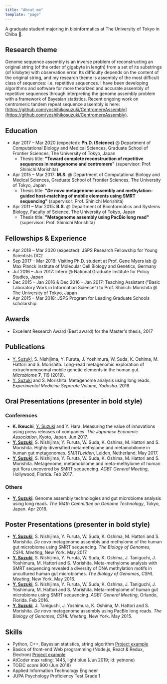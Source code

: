 ```yaml
---
title: "About me"
template: "page"
---
```


A graduate student majoring in bioinformatics at The University of Tokyo in Chiba &#x1f914;.

## Research theme

Genome sequence assembly is an inverse problem of reconstructing an original string (of the order of gigabyte in length) from a set of its substrings (of kilobyte) with observation error. Its difficulty depends on the content of the original string, and my research theme is assembly of the most difficult class of sequences: i.e. repetitive sequences. I have been developing algorithms and software for more theorized and accurate assembly of repetitive sequences through interpreting the genome assembly problem with a framework of Bayesian statistics. Recent ongoing work on centromeric tandem repeat sequence assembly is here: [https://github.com/yoshihikosuzuki/CentromereAssembly](https://github.com/yoshihikosuzuki/CentromereAssembly).

## Education

- Apr 2017 – Mar 2020 (expected): **Ph.D. (Science)** @ Department of Computational Biology and Medical Sciences, Graduate School of Frontier Sciences, The University of Tokyo, Japan
  - Thesis title: **"Toward complete reconstruction of repetitive sequences in metagenome and centromere"** (supervisor: Prof. Shinichi Morishita)
- Apr 2015 – Mar 2017: **M.S.** @ Department of Computational Biology and Medical Sciences, Graduate School of Frontier Sciences, The University of Tokyo, Japan
  - Thesis title: **"_De novo_ metagenome assembly and methylation-guided host-matching of mobile elements using SMRT sequencing"** (supervisor: Prof. Shinichi Morishita)
- Apr 2011 – Mar 2015: **B.S.** @ Department of Bioinformatics and Systems Biology, Faculty of Science, The University of Tokyo, Japan
  - Thesis title: **"Metagenome assembly using PacBio long read"** (supervisor: Prof. Shinichi Morishita)

## Fellowships & Experience

- Apr 2018 – Mar 2020 (expected): JSPS Research Fellowship for Young Scientists DC2
- Sep 2017 – Mar 2018: Visiting Ph.D. student at Prof. Gene Myers lab @ Max Planck Institute of Molecular Cell Biology and Genetics, Germany
- Jul 2016 – Jun 2017: Intern @ National Graduate Institute for Policy Studies, Japan
- Dec 2015 – Jan 2016 & Dec 2016 – Jan 2017: Teaching Assistant ("Basic Laboratory Work in Information Science") to Prof. Shinichi Morishita @ The University of Tokyo, Japan
- Apr 2015 – Mar 2018: JSPS Program for Leading Graduate Schools scholarship

## Awards

- Excellent Research Award (Best award) for the Master's thesis, 2017

## Publications

- <u>Y. Suzuki</u>, S. Nishijima, Y. Furuta, J. Yoshimura, W. Suda, K. Oshima, M. Hattori and S. Morishita. Long-read metagenomic exploration of extrachromosomal mobile genetic elements in the human gut. _Microbiome_ **7**, 119 (2019).
- <u>Y. Suzuki</u> and S. Morishita. Metagenome analysis using long reads. _Experimental Medicine Separate Volume, Yodosha_. 2016.

## Oral Presentations (presenter in bold style)

### Conferences

- **K. Ikeuchi**, <u>Y. Suzuki</u> and Y. Hara. Measuring the value of innovations using press releases of companies. _The Japanese Economic Association_, Kyoto, Japan. Jun 2017.
- **<u>Y. Suzuki</u>**, S. Nishijima, Y. Furuta, W. Suda, K. Oshima, M. Hattori and S. Morishita. Highly diversified metamethylome and metamobilome in human gut metagenomes. _SMRTLeiden_, Leiden, Netherland. May 2017.
- **<u>Y. Suzuki</u>**, S. Nishijima, Y. Furuta, W. Suda, K. Oshima, M. Hattori and S. Morishita. Metagenome, metamobilome and meta-methylome of human gut flora uncovered by SMRT sequencing. _AGBT General Meeting_, Hollywood, Florida. Feb 2017.

### Others

- **<u>Y. Suzuki</u>**. Genome assembly technologies and gut microbiome analysis using long reads. _The 164th Committee on Genome Technology_, Tokyo, Japan. Apr 2018.

## Poster Presentations (presenter in bold style)

- **<u>Y. Suzuki</u>**, S. Nishijima, Y. Furuta, W. Suda, K. Oshima, M. Hattori and S. Morishita. _De novo_ metagenome assembly and methylome of the human gut microbiome using SMRT sequencing. _The Biology of Genomes, CSHL Meeting_, New York. May 2017.
- **<u>Y. Suzuki</u>**, S. Nishijima, Y. Furuta, W. Suda, K. Oshima, J. Taniguchi, J. Yoshimura, M. Hattori and S. Morishita. Meta-methylome analysis with SMRT sequencing revealed a diversity of DNA methylation motifs in uncultured human gut microbiomes. _The Biology of Genomes, CSHL Meeting_, New York. May 2016.
- **<u>Y. Suzuki</u>**, S. Nishijima, Y. Furuta, W. Suda, K. Oshima, J. Taniguchi, J. Yoshimura, M. Hattori and S. Morishita. Meta-methylome of human gut microbiome using SMRT sequencing. _AGBT General Meeting_, Orlando, Florida. Feb 2016.
- **<u>Y. Suzuki</u>**, J. Taniguchi, J. Yoshimura, K. Oshima, M. Hattori and S. Morishita. _De novo_ metagenome assembly using PacBio long reads. _The Biology of Genomes, CSHL Meeting_, New York. May 2015.

## Skills

- Python, C++, Bayesian statistics, string algorithm [Project example](https://github.com/yoshihikosuzuki/CentromereAssembly)
- Basics of front-end Web programming (Node.js, React & Redux, Electron) [Project example](https://github.com/yoshihikosuzuki/PaperSorter)
- AtCoder max rating: 1445, light blue (Jun 2019; id: yetnone)
- TOEIC score 900 (Jun 2018)
- Applied Information Technology Engineer
- JUPA Psychology Proficiency Test Grade 1
